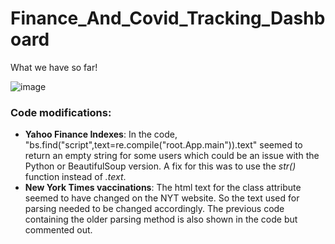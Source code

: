 # Finance_And_Covid_Tracking_Dashboard

What we have so far!

![image](https://user-images.githubusercontent.com/31114603/109729487-ee12ac00-7b85-11eb-86d8-1647dfce9bfe.png)

### Code modifications: 
- **Yahoo Finance Indexes**: In the code, "bs.find("script",text=re.compile("root.App.main")).text" seemed to return an empty string for some users which could be an issue with the Python or BeautifulSoup version. A fix for this was to use the *str()* function instead of *.text*.
- **New York Times vaccinations**: The html text for the class attribute seemed to have changed on the NYT website. So the text used for parsing needed to be changed accordingly. The previous code containing the older parsing method is also shown in the code but commented out.

